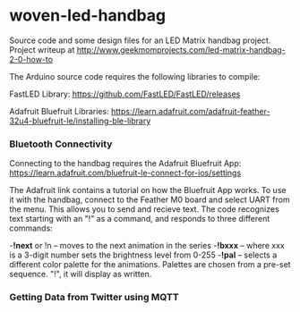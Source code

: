 # woven-led-handbag

Source code and some design files for an LED Matrix handbag project.
Project writeup at http://www.geekmomprojects.com/led-matrix-handbag-2-0-how-to

The Arduino source code requires the following libraries to compile:

FastLED Library: https://github.com/FastLED/FastLED/releases

Adafruit Bluefruit Libraries:  https://learn.adafruit.com/adafruit-feather-32u4-bluefruit-le/installing-ble-library


### Bluetooth Connectivity
Connecting to the handbag requires the Adafruit Bluefruit App:  https://learn.adafruit.com/bluefruit-le-connect-for-ios/settings

The Adafruit link contains a tutorial on how the Bluefruit App works.  To use it with the handbag, 
connect to the Feather M0 board and select UART from the menu.  This allows you to send and recieve text.
The code recognizes text starting with an "!" as a command, and responds to three different commands:

-**!next** or !n – moves to the next animation in the series
-**!bxxx** – where xxx is a 3-digit number sets the brightness level from 0-255
-**!pal** – selects a different color palette for the animations.  Palettes are chosen from a pre-set sequence.
"!", it will display as written.

### Getting Data from Twitter using MQTT